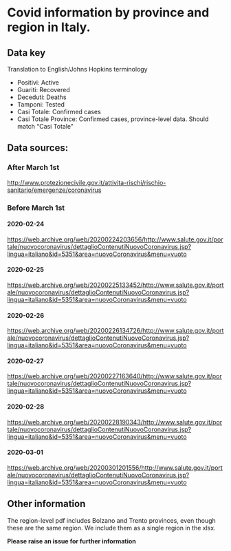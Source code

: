 # Covid information by province and region in Italy. 

## Data key

Translation to English/Johns Hopkins terminology

* Positivi: Active
* Guariti: Recovered 
* Deceduti: Deaths
* Tamponi: Tested
* Casi Totale: Confirmed cases
* Casi Totale Province: Confirmed cases, province-level data. Should match “Casi Totale”

## Data sources:

### After March 1st 

http://www.protezionecivile.gov.it/attivita-rischi/rischio-sanitario/emergenze/coronavirus

### Before March 1st

#### 2020-02-24

https://web.archive.org/web/20200224203656/http://www.salute.gov.it/portale/nuovocoronavirus/dettaglioContenutiNuovoCoronavirus.jsp?lingua=italiano&id=5351&area=nuovoCoronavirus&menu=vuoto

#### 2020-02-25

https://web.archive.org/web/20200225133452/http://www.salute.gov.it/portale/nuovocoronavirus/dettaglioContenutiNuovoCoronavirus.jsp?lingua=italiano&id=5351&area=nuovoCoronavirus&menu=vuoto

#### 2020-02-26

https://web.archive.org/web/20200226134726/http://www.salute.gov.it/portale/nuovocoronavirus/dettaglioContenutiNuovoCoronavirus.jsp?lingua=italiano&id=5351&area=nuovoCoronavirus&menu=vuoto

#### 2020-02-27

https://web.archive.org/web/20200227163640/http://www.salute.gov.it/portale/nuovocoronavirus/dettaglioContenutiNuovoCoronavirus.jsp?lingua=italiano&id=5351&area=nuovoCoronavirus&menu=vuoto

#### 2020-02-28

https://web.archive.org/web/20200228190343/http://www.salute.gov.it/portale/nuovocoronavirus/dettaglioContenutiNuovoCoronavirus.jsp?lingua=italiano&id=5351&area=nuovoCoronavirus&menu=vuoto

#### 2020-03-01

https://web.archive.org/web/20200301201556/http://www.salute.gov.it/portale/nuovocoronavirus/dettaglioContenutiNuovoCoronavirus.jsp?lingua=italiano&id=5351&area=nuovoCoronavirus&menu=vuoto

## Other information

The region-level pdf includes Bolzano and Trento provinces, even though these are the same region. We include them as a single region in the xlsx. 

**Please raise an issue for further information**
